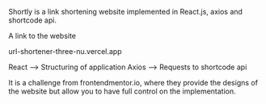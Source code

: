 Shortly is a link shortening website implemented in React.js, axios and shortcode api.

A link to the website

url-shortener-three-nu.vercel.app

React --> Structuring of application
Axios --> Requests to shortcode api


It is a challenge from frontendmentor.io, where they provide the designs of the website but allow you to have full control on the implementation.
